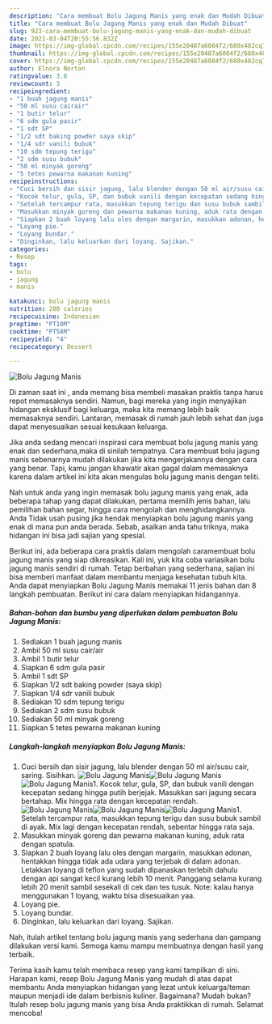 ```yaml
---
description: "Cara membuat Bolu Jagung Manis yang enak dan Mudah Dibuat"
title: "Cara membuat Bolu Jagung Manis yang enak dan Mudah Dibuat"
slug: 923-cara-membuat-bolu-jagung-manis-yang-enak-dan-mudah-dibuat
date: 2021-03-04T20:55:56.832Z
image: https://img-global.cpcdn.com/recipes/155e20487a6084f2/680x482cq70/bolu-jagung-manis-foto-resep-utama.jpg
thumbnail: https://img-global.cpcdn.com/recipes/155e20487a6084f2/680x482cq70/bolu-jagung-manis-foto-resep-utama.jpg
cover: https://img-global.cpcdn.com/recipes/155e20487a6084f2/680x482cq70/bolu-jagung-manis-foto-resep-utama.jpg
author: Elnora Norton
ratingvalue: 3.8
reviewcount: 3
recipeingredient:
- "1 buah jagung manis"
- "50 ml susu cairair"
- "1 butir telur"
- "6 sdm gula pasir"
- "1 sdt SP"
- "1/2 sdt baking powder saya skip"
- "1/4 sdr vanili bubuk"
- "10 sdm tepung terigu"
- "2 sdm susu bubuk"
- "50 ml minyak goreng"
- "5 tetes pewarna makanan kuning"
recipeinstructions:
- "Cuci bersih dan sisir jagung, lalu blender dengan 50 ml air/susu cair, saring. Sisihkan."
- "Kocok telur, gula, SP, dan bubuk vanili dengan kecepatan sedang hingga putih berjejak. Masukkan sari jagung secara bertahap. Mix hingga rata dengan kecepatan rendah."
- "Setelah tercampur rata, masukkan tepung terigu dan susu bubuk sambil di ayak. Mix lagi dengan kecepatan rendah, sebentar hingga rata saja."
- "Masukkan minyak goreng dan pewarna makanan kuning, aduk rata dengan spatula."
- "Siapkan 2 buah loyang lalu oles dengan margarin, masukkan adonan, hentakkan hingga tidak ada udara yang terjebak di dalam adonan. Letakkan loyang di teflon yang sudah dipanaskan terlebih dahulu dengan api sangat kecil kurang lebih 10 menit. Panggang selama kurang lebih 20 menit sambil sesekali di cek dan tes tusuk. Note: kalau hanya menggunakan 1 loyang, waktu bisa disesuaikan yaa."
- "Loyang pie."
- "Loyang bundar."
- "Dinginkan, lalu keluarkan dari loyang. Sajikan."
categories:
- Resep
tags:
- bolu
- jagung
- manis

katakunci: bolu jagung manis 
nutrition: 280 calories
recipecuisine: Indonesian
preptime: "PT10M"
cooktime: "PT58M"
recipeyield: "4"
recipecategory: Dessert

---
```



![Bolu Jagung Manis](https://img-global.cpcdn.com/recipes/155e20487a6084f2/680x482cq70/bolu-jagung-manis-foto-resep-utama.jpg)

Di zaman  saat ini , anda memang bisa membeli masakan praktis tanpa harus repot memasaknya sendiri. Namun, bagi mereka yang ingin menyajikan hidangan eksklusif bagi keluarga, maka kita memang lebih baik memasaknya sendiri. Lantaran, memasak di rumah jauh lebih sehat dan juga dapat menyesuaikan sesuai kesukaan keluarga.

Jika anda sedang mencari inspirasi cara membuat bolu jagung manis yang enak dan sederhana,maka di sinilah tempatnya. Cara membuat bolu jagung manis  sebenarnya mudah dilakukan jika kita mengerjakannya dengan cara yang benar. Tapi, kamu jangan khawatir akan gagal dalam memasaknya 
karena dalam artikel ini kita akan mengulas bolu jagung manis dengan teliti.  



Nah untuk anda yang ingin memasak bolu jagung manis yang enak, ada beberapa tahap yang dapat dilakukan, pertama memilih jenis bahan, lalu pemilihan bahan segar, hingga cara mengolah dan menghidangkannya. Anda Tidak usah pusing jika hendak menyiapkan bolu jagung manis yang enak di mana pun anda berada. Sebab, asalkan anda  tahu triknya, maka hidangan ini bisa jadi sajian yang spesial.

Berikut ini, ada beberapa cara praktis  dalam mengolah caramembuat bolu jagung manis yang siap dikreasikan. Kali ini, yuk kita coba variasikan bolu jagung manis sendiri di rumah. Tetap berbahan yang sederhana, sajian ini bisa memberi manfaat dalam membantu menjaga kesehatan tubuh kita. Anda dapat menyiapkan Bolu Jagung Manis memakai 11 jenis bahan dan 8 langkah pembuatan. Berikut ini cara dalam menyiapkan hidangannya.

<!--inarticleads1-->

##### Bahan-bahan dan bumbu yang diperlukan dalam pembuatan Bolu Jagung Manis:

1. Sediakan 1 buah jagung manis
1. Ambil 50 ml susu cair/air
1. Ambil 1 butir telur
1. Siapkan 6 sdm gula pasir
1. Ambil 1 sdt SP
1. Siapkan 1/2 sdt baking powder (saya skip)
1. Siapkan 1/4 sdr vanili bubuk
1. Sediakan 10 sdm tepung terigu
1. Sediakan 2 sdm susu bubuk
1. Sediakan 50 ml minyak goreng
1. Siapkan 5 tetes pewarna makanan kuning




<!--inarticleads2-->

##### Langkah-langkah menyiapkan Bolu Jagung Manis:

1. Cuci bersih dan sisir jagung, lalu blender dengan 50 ml air/susu cair, saring. Sisihkan.
<img src="https://img-global.cpcdn.com/steps/b9f71e181dd0649a/160x128cq70/bolu-jagung-manis-langkah-memasak-1-foto.jpg" alt="Bolu Jagung Manis"><img src="https://img-global.cpcdn.com/steps/2ea28413ee8cf1be/160x128cq70/bolu-jagung-manis-langkah-memasak-1-foto.jpg" alt="Bolu Jagung Manis"><img src="https://img-global.cpcdn.com/steps/fcffa419d3fe55db/160x128cq70/bolu-jagung-manis-langkah-memasak-1-foto.jpg" alt="Bolu Jagung Manis">1. Kocok telur, gula, SP, dan bubuk vanili dengan kecepatan sedang hingga putih berjejak. Masukkan sari jagung secara bertahap. Mix hingga rata dengan kecepatan rendah.
<img src="https://img-global.cpcdn.com/steps/21fe881dd15f0610/160x128cq70/bolu-jagung-manis-langkah-memasak-2-foto.jpg" alt="Bolu Jagung Manis"><img src="https://img-global.cpcdn.com/steps/0f9361074f17d2e3/160x128cq70/bolu-jagung-manis-langkah-memasak-2-foto.jpg" alt="Bolu Jagung Manis"><img src="https://img-global.cpcdn.com/steps/b6ded9cec9640615/160x128cq70/bolu-jagung-manis-langkah-memasak-2-foto.jpg" alt="Bolu Jagung Manis">1. Setelah tercampur rata, masukkan tepung terigu dan susu bubuk sambil di ayak. Mix lagi dengan kecepatan rendah, sebentar hingga rata saja.
1. Masukkan minyak goreng dan pewarna makanan kuning, aduk rata dengan spatula.
1. Siapkan 2 buah loyang lalu oles dengan margarin, masukkan adonan, hentakkan hingga tidak ada udara yang terjebak di dalam adonan. Letakkan loyang di teflon yang sudah dipanaskan terlebih dahulu dengan api sangat kecil kurang lebih 10 menit. Panggang selama kurang lebih 20 menit sambil sesekali di cek dan tes tusuk. Note: kalau hanya menggunakan 1 loyang, waktu bisa disesuaikan yaa.
1. Loyang pie.
1. Loyang bundar.
1. Dinginkan, lalu keluarkan dari loyang. Sajikan.




Nah, itulah artikel tentang  bolu jagung manis  yang sederhana dan gampang dilakukan versi kami. Semoga kamu mampu membuatnya dengan hasil yang terbaik. 

Terima kasih kamu telah membaca resep yang kami tampilkan di sini. Harapan kami, resep  Bolu Jagung Manis yang mudah di atas dapat membantu Anda menyiapkan hidangan yang lezat untuk keluarga/teman maupun menjadi ide dalam berbisnis kuliner. Bagaimana? Mudah bukan? Itulah resep bolu jagung manis yang bisa Anda praktikkan di rumah. Selamat mencoba!

